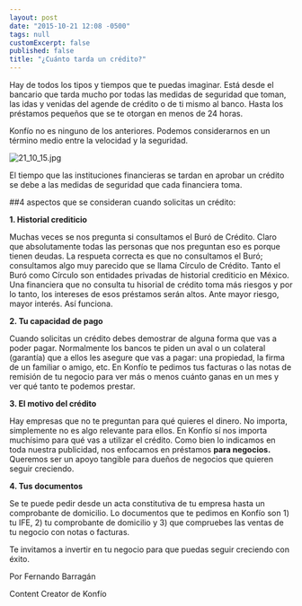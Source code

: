 ```yaml
---
layout: post
date: "2015-10-21 12:08 -0500"
tags: null
customExcerpt: false
published: false
title: "¿Cuánto tarda un crédito?"
---
```


Hay de todos los tipos y tiempos que te puedas imaginar. Está desde el bancario que tarda mucho por todas las medidas de seguridad que toman, las idas y venidas del agende de crédito o de ti mismo al banco. Hasta los préstamos pequeños que se te otorgan en menos de 24 horas.

Konfío no es ninguno de los anteriores. Podemos considerarnos en un término medio entre la velocidad y la seguridad.

![21_10_15.jpg]({{site.baseurl}}/img/21_10_15.jpg)

El tiempo que las instituciones financieras se tardan en aprobar un crédito se debe a las medidas de seguridad que cada financiera toma. 

##4 aspectos que se consideran cuando solicitas un crédito:

**1. Historial crediticio**

Muchas veces se nos pregunta si consultamos el Buró de Crédito. Claro que absolutamente todas las personas que nos preguntan eso es porque tienen deudas. La respueta correcta es que no consultamos el Buró; consultamos algo muy parecido que se llama Círculo de Crédito. Tanto el Buró como Círculo son entidades privadas de historial crediticio en México. Una financiera que no consulta tu hisorial de crédito toma más riesgos y por lo tanto, los intereses de esos préstamos serán altos. Ante mayor riesgo, mayor interés. Así funciona.

**2. Tu capacidad de pago**

Cuando solicitas un crédito debes demostrar de alguna forma que vas a poder pagar. Normalmente los bancos te piden un aval o un colateral (garantía) que a ellos les asegure que vas a pagar: una propiedad, la firma de un familiar o amigo, etc. En Konfío te pedimos tus facturas o las notas de remisión de tu negocio para ver más o menos cuánto ganas en un mes y ver qué tanto te podemos prestar.

**3. El motivo del crédito**

Hay empresas que no te preguntan para qué quieres el dinero. No importa, simplemente no es algo relevante para ellos. En Konfío sí nos importa muchísimo para qué vas a utilizar el crédito. Como bien lo indicamos en toda nuestra publicidad, nos enfocamos en préstamos **para negocios.** Queremos ser un apoyo tangible para dueños de negocios que quieren seguir creciendo.

**4. Tus documentos**

Se te puede pedir desde un acta constitutiva de tu empresa hasta un comprobante de domicilio. Lo documentos que te pedimos en Konfío son 1) tu IFE, 2) tu comprobante de domicilio y 3) que compruebes las ventas de tu negocio con notas o facturas.

Te invitamos a invertir en tu negocio para que puedas seguir creciendo con éxito.

Por Fernando Barragán

Content Creator de Konfío

